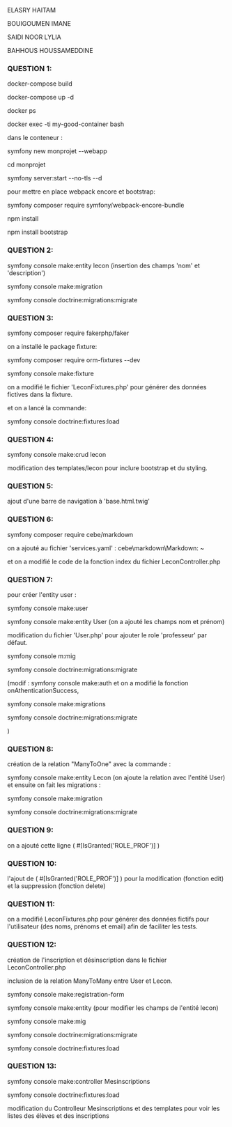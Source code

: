 ELASRY HAITAM

BOUIGOUMEN IMANE

SAIDI NOOR LYLIA

BAHHOUS HOUSSAMEDDINE

### QUESTION 1:

docker-compose build

docker-compose up -d

docker ps

docker exec -ti my-good-container bash

dans le conteneur : 

symfony new monprojet --webapp

cd monprojet

symfony server:start --no-tls --d

pour mettre en place webpack encore et bootstrap:

symfony composer require symfony/webpack-encore-bundle

npm install

npm install bootstrap

### QUESTION 2:

symfony console make:entity lecon (insertion des champs 'nom' et 'description')

symfony console make:migration

symfony console doctrine:migrations:migrate

### QUESTION 3:

symfony composer require fakerphp/faker

on a installé le package fixture:

symfony composer require orm-fixtures --dev

symfony console make:fixture

on a modifié le fichier 'LeconFixtures.php' pour générer des données fictives dans la fixture.

et on a lancé la commande:

symfony console doctrine:fixtures:load

### QUESTION 4:

symfony console make:crud lecon

modification des templates/lecon pour inclure bootstrap et du styling.

### QUESTION 5:

ajout d'une barre de navigation à 'base.html.twig'


### QUESTION 6:

symfony composer require cebe/markdown

on a ajouté au fichier 'services.yaml' : cebe\markdown\Markdown: ~

et on a modifié le code de la fonction index du fichier LeconController.php

### QUESTION 7:

pour créer l'entity user :

symfony console make:user 

symfony console make:entity User (on a ajouté les champs nom et prénom) 

modification du fichier 'User.php' pour ajouter le role 'professeur' par défaut.

symfony console m:mig

symfony console doctrine:migrations:migrate


(modif : symfony console make:auth et on a modifié la fonction onAthenticationSuccess, 

symfony console make:migrations 

symfony console doctrine:migrations:migrate

) 

### QUESTION 8:

création de la relation "ManyToOne" avec la commande : 

symfony console make:entity Lecon (on ajoute la relation avec l'entité User) et ensuite on fait les migrations : 

symfony console make:migration

symfony console doctrine:migrations:migrate

### QUESTION 9:

on a ajouté cette ligne ( #[IsGranted('ROLE_PROF')] )

### QUESTION 10:

 l'ajout de ( #[IsGranted('ROLE_PROF')] ) pour la modification (fonction edit) et la suppression (fonction delete)

### QUESTION 11:

on a modifié LeconFixtures.php pour générer des données fictifs pour l'utilisateur (des noms, prénoms et email) afin de faciliter les tests.

### QUESTION 12:

création de l'inscription et désinscription dans le fichier LeconController.php

inclusion de la relation ManyToMany entre User et Lecon.

symfony console make:registration-form

symfony console make:entity  (pour modifier les champs de l'entité lecon)

symfony console make:mig

symfony console doctrine:migrations:migrate

symfony console doctrine:fixtures:load

### QUESTION 13:

symfony console make:controller Mesinscriptions

symfony console doctrine:fixtures:load

modification du Controlleur Mesinscriptions et des templates pour voir les listes des élèves et des inscriptions


